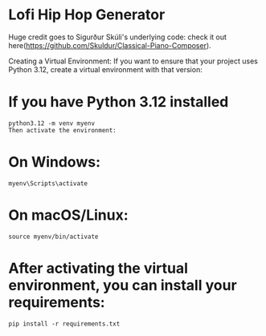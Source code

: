 # Lofi Hip Hop Generator
 
Huge credit goes to Sigurður Skúli's underlying code: check it out here(https://github.com/Skuldur/Classical-Piano-Composer).

Creating a Virtual Environment: If you want to ensure that your project uses Python 3.12, create a virtual environment with that version:

# If you have Python 3.12 installed
`python3.12 -m venv myenv` \
`Then activate the environment:`

# On Windows:

`myenv\Scripts\activate`

# On macOS/Linux:

`source myenv/bin/activate`

# After activating the virtual environment, you can install your requirements:

`pip install -r requirements.txt`